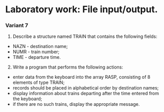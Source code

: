 # Laboratory work: File input/output.

### Variant 7 

1. Describe a structure named TRAIN that contains the following fields: 
* NAZN - destination name; 
* NUMR - train number; 
* TIME - departure time. 
2.	Write a program that performs the following actions: 
* enter data from the keyboard into the array RASP, consisting of 8 elements of type TRAIN; 
* records should be placed in alphabetical order by destination names; 
* display information about trains departing after the time entered from the keyboard; 
* if there are no such trains, display the appropriate message. 
